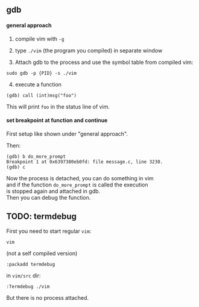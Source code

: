 ## gdb

#### general approach

1. compile vim with `-g`

2. type `./vim` (the program you compiled) in separate window

3. Attach gdb to the process and use the symbol table from compiled vim:
```
sudo gdb -p {PID} -s ./vim
```

4. execute a function
```
(gdb) call (int)msg("foo")
```
This will print `foo` in the status line of vim.

#### set breakpoint at function and continue

First setup like shown under "general approach".

Then:
```
(gdb) b do_more_prompt
Breakpoint 1 at 0x6397380eb0fd: file message.c, line 3230.
(gdb) c
```
Now the process is detached, you can do something in vim \
and if the function `do_more_prompt` is called the execution \
is stopped again and attached in gdb.\
Then you can debug the function.

## TODO: termdebug

First you need to start regular `vim`:
```
vim
```
(not a self compiled version)

```
:packadd termdebug
```

in `vim/src` dir:
```
:Termdebug ./vim
```

But there is no process attached.
